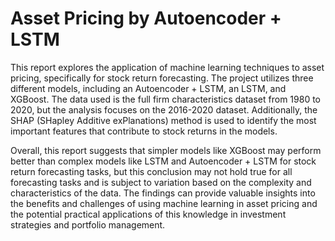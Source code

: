 # Asset Pricing by Autoencoder + LSTM
This report explores the application of machine learning techniques to asset pricing, specifically for stock return forecasting. The project utilizes three different models, including an Autoencoder + LSTM, an LSTM, and XGBoost. The data used is the full firm characteristics dataset from 1980 to 2020, but the analysis focuses on the 2016-2020 dataset. Additionally, the SHAP (SHapley Additive exPlanations) method is used to identify the most important features that contribute to stock returns in the models.

Overall, this report suggests that simpler models like XGBoost may perform better than complex models like LSTM and Autoencoder + LSTM for stock return forecasting tasks, but this conclusion may not hold true for all forecasting tasks and is subject to variation based on the complexity and characteristics of the data. The findings can provide valuable insights into the benefits and challenges of using machine learning in asset pricing and the potential practical applications of this knowledge in investment strategies and portfolio management.
